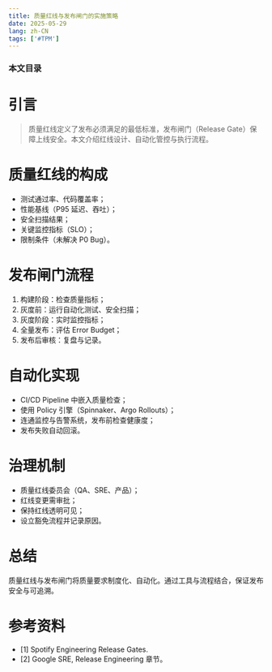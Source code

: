 ```yaml
---
title: 质量红线与发布闸门的实施策略
date: 2025-05-29
lang: zh-CN
tags: ['#TPM']
---
```


### 本文目录
<!-- toc -->

# 引言
> 质量红线定义了发布必须满足的最低标准，发布闸门（Release Gate）保障上线安全。本文介绍红线设计、自动化管控与执行流程。

# 质量红线的构成
- 测试通过率、代码覆盖率；
- 性能基线（P95 延迟、吞吐）；
- 安全扫描结果；
- 关键监控指标（SLO）；
- 限制条件（未解决 P0 Bug）。

# 发布闸门流程
1. 构建阶段：检查质量指标；
2. 灰度前：运行自动化测试、安全扫描；
3. 灰度阶段：实时监控指标；
4. 全量发布：评估 Error Budget；
5. 发布后审核：复盘与记录。

# 自动化实现
- CI/CD Pipeline 中嵌入质量检查；
- 使用 Policy 引擎（Spinnaker、Argo Rollouts）；
- 连通监控与告警系统，发布前检查健康度；
- 发布失败自动回滚。

# 治理机制
- 质量红线委员会（QA、SRE、产品）；
- 红线变更需审批；
- 保持红线透明可见；
- 设立豁免流程并记录原因。

# 总结
质量红线与发布闸门将质量要求制度化、自动化。通过工具与流程结合，保证发布安全与可追溯。

# 参考资料
- [1] Spotify Engineering Release Gates.
- [2] Google SRE, Release Engineering 章节。
